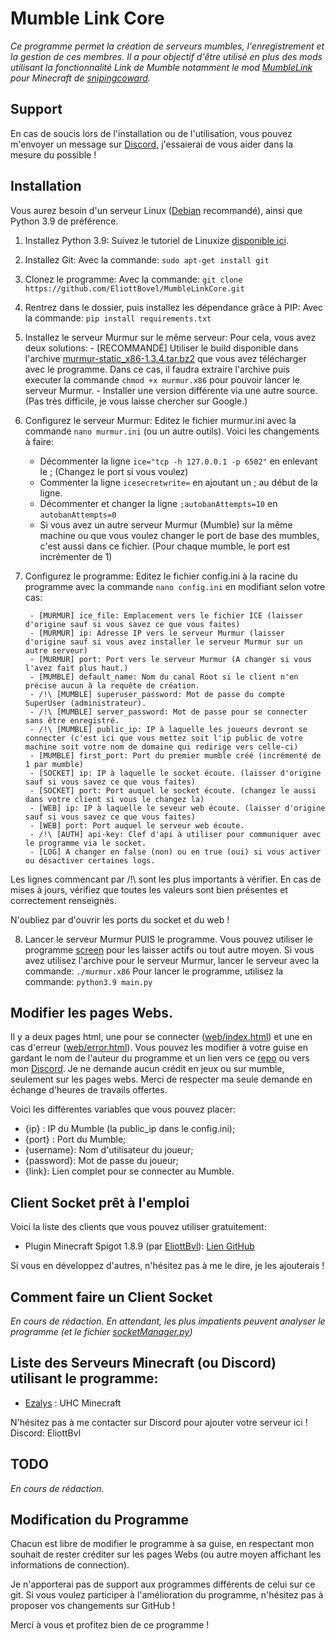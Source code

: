 # Mumble Link Core
*Ce programme permet la création de serveurs mumbles, l'enregistrement et la gestion de ces membres. Il a pour objectif d'être utilisé en plus des mods utilisant la fonctionnalité Link de Mumble notamment le mod [MumbleLink](https://legacy.curseforge.com/minecraft/mc-mods/mumblelink) pour Minecraft de [snipingcoward](https://legacy.curseforge.com/members/snipingcoward).*
## Support
En cas de soucis lors de l'installation ou de l'utilisation, vous pouvez m'envoyer un message sur [Discord](https://discord.ezalys.fr), j'essaierai de vous aider dans la mesure du possible !
## Installation
Vous aurez besoin d'un serveur Linux ([Debian](https://www.debian.org) recommandé), ainsi que Python 3.9 de préférence.

1. Installez Python 3.9:
		Suivez le tutoriel de Linuxize [disponible ici](https://linuxize.com/post/how-to-install-python-3-9-on-ubuntu-20-04/).
2. Installez Git:
		Avec la commande: `sudo apt-get install git`
		
3. Clonez le programme:
		Avec la commande: `git clone https://github.com/EliottBovel/MumbleLinkCore.git`
		
4. Rentrez dans le dossier, puis installez les dépendance grâce à PIP:
		Avec la commande: `pip install requirements.txt` 
		
5. Installez le serveur Murmur sur le même serveur:
		Pour cela, vous avez deux solutions:
		- [RECOMMANDÉ] Utiliser le build disponible dans l'archive [murmur-static_x86-1.3.4.tar.bz2](https://github.com/EliottBovel/MumbleLinkCore/blob/master/murmur-static_x86-1.3.4.tar.bz2 "murmur-static_x86-1.3.4.tar.bz2") que vous avez télécharger avec le programme.
			Dans ce cas, il faudra extraire l'archive puis executer la commande `chmod +x murmur.x86` pour pouvoir lancer le serveur Murmur.
		- Installer une version différente via une autre source. (Pas très difficile, je vous laisse chercher sur Google.)

6. Configurez le serveur Murmur:
	Editez le fichier murmur.ini avec la commande `nano murmur.ini` (ou un autre outils).
	Voici les changements à faire:
	- Décommenter la ligne `ice="tcp -h 127.0.0.1 -p 6502"` en enlevant le ; (Changez le port si vous voulez)
	- Commenter la ligne `icesecretwrite=` en ajoutant un ; au début de la ligne.
	- Décommenter et changer la ligne `;autobanAttempts=10` en `autobanAttempts=0`
	- Si vous avez un autre serveur Murmur (Mumble) sur la même machine ou que vous voulez changer le port de base des mumbles, c'est aussi dans ce fichier. (Pour chaque mumble, le port est incrémenter de 1)

7. Configurez le programme:
		Editez le fichier config.ini à la racine du programme avec la commande `nano config.ini` en modifiant selon votre cas:

		- [MURMUR] ice_file: Emplacement vers le fichier ICE (laisser d'origine sauf si vous savez ce que vous faites)
		- [MURMUR] ip: Adresse IP vers le serveur Murmur (laisser d'origine sauf si vous avez installer le serveur Murmur sur un autre serveur)
		- [MURMUR] port: Port vers le serveur Murmur (A changer si vous l'avez fait plus haut.)
		- [MUMBLE] default_name: Nom du canal Root si le client n'en précise aucun à la requête de création.
		- /!\ [MUMBLE] superuser_password: Mot de passe du compte SuperUser (administrateur).
		- /!\ [MUMBLE] server_password: Mot de passe pour se connecter sans être enregistré.
		- /!\ [MUMBLE] public_ip: IP à laquelle les joueurs devront se connecter (c'est ici que vous mettez soit l'ip public de votre machine soit votre nom de domaine qui redirige vers celle-ci)
		- [MUMBLE] first_port: Port du premier mumble créé (incrémenté de 1 par mumble)
		- [SOCKET] ip: IP à laquelle le socket écoute. (laisser d'origine sauf si vous savez ce que vous faites)
		- [SOCKET] port: Port auquel le socket écoute. (changez le aussi dans votre client si vous le changez la)
		- [WEB] ip: IP à laquelle le seveur web écoute. (laisser d'origine sauf si vous savez ce que vous faites)
		- [WEB] port: Port auquel le serveur web écoute.
		- /!\ [AUTH] api-key: Clef d'api à utiliser pour communiquer avec le programme via le socket.
		- [LOG] A changer en false (non) ou en true (oui) si vous activer ou désactiver certaines logs.

Les lignes commencant par /!\ sont les plus importants à vérifier.
En cas de mises à jours, vérifiez que toutes les valeurs sont bien présentes et correctement renseignés.

N'oubliez par d'ouvrir les ports du socket et du web !

8. Lancer le serveur Murmur PUIS le programme.
		Vous pouvez utiliser le programme [screen](https://wiki.debian.org/fr/Screen) pour les laisser actifs ou tout autre moyen.
		Si vous avez utilisez l'archive pour le serveur Murmur, lancer le serveur avec la commande: `./murmur.x86`
		Pour lancer le programme, utilisez la commande: `python3.9 main.py`

## Modifier les pages Webs.
Il y a deux pages html, une pour se connecter ([web/index.html](https://github.com/EliottBovel/MumbleLinkCore/blob/master/web/index.html)) et une en cas d'erreur ([web/error.html](https://github.com/EliottBovel/MumbleLinkCore/blob/master/web/error.html)).
Vous pouvez les modifier à votre guise en gardant le nom de l'auteur du programme et un lien vers ce [repo](https://discord.ezalys.fr/) ou vers mon [Discord](https://github.com/EliottBovel/MumbleLinkCore). 
Je ne demande aucun crédit en jeux ou sur mumble, seulement sur les pages webs. 
Merci de respecter ma seule demande en échange d'heures de travails offertes.

Voici les différentes variables que vous pouvez placer:

 - {ip} : IP du Mumble (la public_ip dans le config.ini);
 - {port} : Port du Mumble;
 - {username}: Nom d'utilisateur du joueur;
 - {password}: Mot de passe du joueur;
 - {link}: Lien complet pour se connecter au Mumble.

## Client Socket prêt à l'emploi 

Voici la liste des clients que vous pouvez utiliser gratuitement:

- Plugin Minecraft Spigot 1.8.9 (par [EliottBvl](https://github.com/EliottBovel)): [Lien GitHub](https://github.com/EliottBovel/MumbleLinkClient/tree/master)

Si vous en développez d'autres, n'hésitez pas à me le dire, je les ajouterais !

## Comment faire un Client Socket
*En cours de rédaction. 
En attendant, les plus impatients peuvent analyser le programme (et le fichier [socketManager.py](https://github.com/EliottBovel/MumbleLinkCore/blob/master/socketManager.py))*

## Liste des Serveurs Minecraft (ou Discord) utilisant le programme:

 - [Ezalys](http://discord.ezalys.fr) : UHC Minecraft

N'hésitez pas à me contacter sur Discord pour ajouter votre serveur ici ! Discord: EliottBvl

## TODO 
*En cours de rédaction.*

## Modification du Programme
Chacun est libre de modifier le programme à sa guise, en respectant  mon souhait de rester créditer sur les pages Webs (ou autre moyen affichant les informations de connection).

Je n'apporterai pas de support aux programmes différents de celui sur ce git.
Si vous voulez participer à l'amélioration du programme, n'hésitez pas à proposer vos changements sur GitHub !

Merci à vous et profitez bien de ce programme !

    

